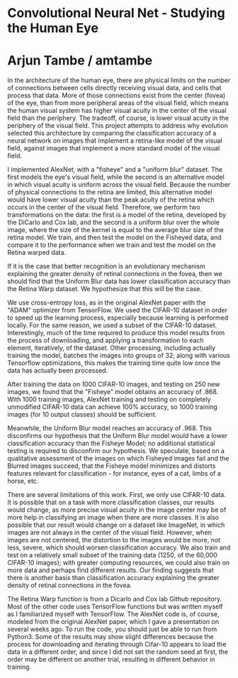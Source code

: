 # Convolutional Neural Net - Studying the Human Eye
# Arjun Tambe / amtambe

In the architecture of the human eye, there are physical limits on the number of connections between cells directly receiving visual data, and cells that process that data. More of those connections exist from the center (fovea) of the eye, than from more peripheral areas of the visual field, which means the human visual system has higher visual acuity in the center of the visual field than the periphery. The tradeoff, of course, is lower visual acuity in the periphery of the visual field. This project attempts to address why evolution selected this architecture by comparing the classification accuracy of a neural network on images that implement a retina-like model of the visual field, against images that implement a more standard model of the visual field. 

I implemented AlexNet, with a "fisheye" and a "uniform blur" dataset. The first models the eye's visual field, while the second is an alternative model in which visual acuity is uniform across the visual field. Because the number of physical connections to the retina are limited, this alternative model would have lower visual acuity than the peak acuity of the retina which occurs in the center of the visual field. Therefore, we perform two transformations on the data: the first is a model of the retina, developed by the DiCarlo and Cox lab, and the second is a uniform blur over the whole image, where the size of the kernel is equal to the average blur size of the retina model. We train, and then test the model on the Fisheyed data, and compare it to the performance when we train and test the model on the Retina warped data. 

If it is the case that better recognition is an evolutionary mechanism explaining the greater density of retinal connections in the fovea, then we should find that the Uniform Blur data has lower classification accuracy than the Retina Warp dataset. We hypothesize that this will be the case.

We use cross-entropy loss, as in the original AlexNet paper with the "ADAM" optimizer from TensorFlow. We used the CIFAR-10 dataset in order to speed up the learning process, especially because learning is performed locally. For the same reason, we used a subset of the CIFAR-10 dataset. Interestingly, much of the time required to produce this model results from the process of downloading, and applying a transformation to each element, iteratively, of the dataset. Other processing, including actually training the model, batches the images into groups of 32; along with various Tensorflow optimizations, this makes the training time quite low once the data has actually been processed. 

After training the data on 1000 CIFAR-10 images, and testing on 250 new images, we found that the "Fisheye" model obtains an accuracy of .868. With 1000 training images, AlexNet training and testing on completely unmodified CIFAR-10 data can achieve 100% accuracy, so 1000 training images (for 10 output classes) should be sufficient. 

Meanwhile, the Uniform Blur model reaches an accuracy of .968. This disconfirms our hypothesis that the Uniform Blur model would have a lower classification accuracy than the Fisheye Model; no additional statistical testing is required to disconfirm our hypothesis. We speculate, based on a qualitative assessment of the images on which Fisheyed images fail and the Blurred images succeed, that the Fisheye model minimizes and distorts features relevant for classification - for instance, eyes of a cat, limbs of a horse, etc. 

There are several limitations of this work. First, we only use CIFAR-10 data. It is possible that on a task with more classification classes, our results would change, as more precise visual acuity in the image center may be of more help in classifying an image when there are more classes. It is also possible that our result would change on a dataset like ImageNet, in which images are not always in the center of the visual field. However, when images are not centered, the distortion to the images would be more, not less, severe, which should worsen classification accuracy. We also train and test on a relatively small subset of the training data (1250, of the 60,000 CIFAR-10 images); with greater computing resources, we could also train on more data and perhaps find different results. Our finding suggests that there is another basis than classification accuracy explaining the greater density of retinal connections in the fovea. 

The Retina Warp function is from a Dicarlo and Cox lab Github repository. Most of the other code uses TensorFlow functions but was written myself as I familiarized myself with TensorFlow. The AlexNet code is, of course, modeled from the original AlexNet paper, which I gave a presentation on several weeks ago. To run the code, you should just be able to run from Python3. Some of the results may show slight differences  because the process for downloading and iterating through Cifar-10 appears to load the data in a different order, and since I did not set the random seed at first, the order may be different on another trial, resulting in different behavior in training. 
